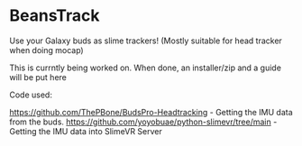 # BeansTrack
Use your Galaxy buds as slime trackers! (Mostly suitable for head tracker when doing mocap)

This is currntly being worked on. When done, an installer/zip and a guide will be put here

Code used: 

https://github.com/ThePBone/BudsPro-Headtracking - Getting the IMU data from the buds.
https://github.com/yoyobuae/python-slimevr/tree/main - Getting the IMU data into SlimeVR Server
